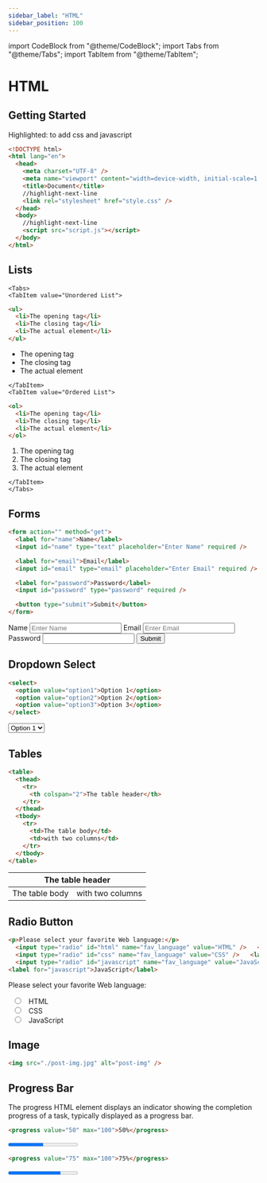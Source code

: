 ```yaml
---
sidebar_label: "HTML"
sidebar_position: 100
---
```


import CodeBlock from "@theme/CodeBlock";
import Tabs from "@theme/Tabs";
import TabItem from "@theme/TabItem";

# HTML

## Getting Started

Highlighted: to add css and javascript

```html
<!DOCTYPE html>
<html lang="en">
  <head>
    <meta charset="UTF-8" />
    <meta name="viewport" content="width=device-width, initial-scale=1.0" />
    <title>Document</title>
    //highlight-next-line
    <link rel="stylesheet" href="style.css" />
  </head>
  <body>
    //highlight-next-line
    <script src="script.js"></script>
  </body>
</html>
```

## Lists

```mdx-code-block
<Tabs>
<TabItem value="Unordered List">
```

```html
<ul>
  <li>The opening tag</li>
  <li>The closing tag</li>
  <li>The actual element</li>
</ul>
```

<ul>
  <li>The opening tag</li>
  <li>The closing tag</li>
  <li>The actual element</li>
</ul>

```mdx-code-block
</TabItem>
<TabItem value="Ordered List">
```

```html
<ol>
  <li>The opening tag</li>
  <li>The closing tag</li>
  <li>The actual element</li>
</ol>
```

<ol>
  <li>The opening tag</li>
  <li>The closing tag</li>
  <li>The actual element</li>
</ol>

```mdx-code-block
</TabItem>
</Tabs>
```

## Forms

```html
<form action="" method="get">
  <label for="name">Name</label>
  <input id="name" type="text" placeholder="Enter Name" required />

  <label for="email">Email</label>
  <input id="email" type="email" placeholder="Enter Email" required />

  <label for="password">Password</label>
  <input id="password" type="password" required />

  <button type="submit">Submit</button>
</form>
```

<div>
<form action="" method="get" onsubmit="return false;" style={{textAlign: "center"}}>
    <label for="name">Name</label>
    <input id="name" type="text" placeholder="Enter Name" required/>
    <label for="email">Email</label>
    <input id="email" type="email" placeholder="Enter Email" required/>
    <label for="password">Password</label>
    <input id="password" type="password" required/>
    <button type="submit">Submit</button>
</form>
</div>

## Dropdown Select

```html
<select>
  <option value="option1">Option 1</option>
  <option value="option2">Option 2</option>
  <option value="option3">Option 3</option>
</select>
```

<select>
  <option value="option1">Option 1</option>
  <option value="option2">Option 2</option>
  <option value="option3">Option 3</option>
</select>

## Tables

```html
<table>
  <thead>
    <tr>
      <th colspan="2">The table header</th>
    </tr>
  </thead>
  <tbody>
    <tr>
      <td>The table body</td>
      <td>with two columns</td>
    </tr>
  </tbody>
</table>
```

<table>
  <thead>
    <tr>
      <th colspan="2">The table header</th>
    </tr>
  </thead>
  <tbody>
    <tr>
      <td>The table body</td>
      <td>with two columns</td>
    </tr>
  </tbody>
</table>

## Radio Button

```html
<p>Please select your favorite Web language:</p>
  <input type="radio" id="html" name="fav_language" value="HTML" />   <label for="html">HTML</label><br />
  <input type="radio" id="css" name="fav_language" value="CSS" />   <label for="css">CSS</label><br />
  <input type="radio" id="javascript" name="fav_language" value="JavaScript" />  
<label for="javascript">JavaScript</label>
```

<p>Please select your favorite Web language:</p>
  <input type="radio" id="html" name="fav_language" value="HTML"/>
  <label for="html">HTML</label><br/>
  <input type="radio" id="css" name="fav_language" value="CSS"/>
  <label for="css">CSS</label><br/>
  <input type="radio" id="javascript" name="fav_language" value="JavaScript"/>
  <label for="javascript">JavaScript</label>

## Image

```html
<img src="./post-img.jpg" alt="post-img" />
```

## Progress Bar

The progress HTML element displays an indicator showing the completion progress of a task, typically displayed as a progress bar.

```html
<progress value="50" max="100">50%</progress>
```

<progress value="50" max="100">50%</progress>

```html
<progress value="75" max="100">75%</progress>
```

<progress value="75" max="100">75%</progress>
